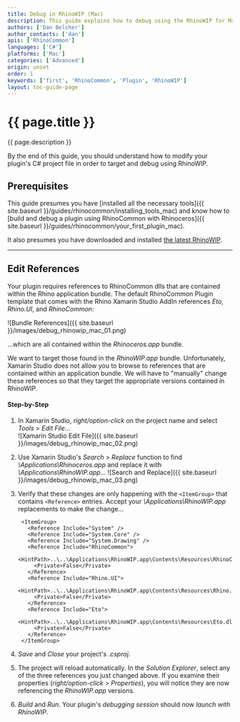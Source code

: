 ```yaml
---
title: Debug in RhinoWIP (Mac)
description: This guide explains how to debug using the RhinoWIP for Mac.
authors: ['Dan Belcher']
author_contacts: ['dan']
apis: ['RhinoCommon']
languages: ['C#']
platforms: ['Mac']
categories: ['Advanced']
origin: unset
order: 1
keywords: ['first', 'RhinoCommon', 'Plugin', 'RhinoWIP']
layout: toc-guide-page
---
```


# {{ page.title }}

{{ page.description }}

By the end of this guide, you should understand how to modify your plugin's C# project file in order to target and debug using RhinoWIP.

## Prerequisites

This guide presumes you have [installed all the necessary tools]({{ site.baseurl }}/guides/rhinocommon/installing_tools_mac) and know how to [build and debug a plugin using RhinoCommon with Rhinoceros]({{ site.baseurl }}/guides/rhinocommon/your_first_plugin_mac).  

It also presumes you have downloaded and installed [the latest RhinoWIP](http://www.rhino3d.com/go/download/rhino-for-mac/wip/latest).

---

## Edit References

Your plugin requires references to RhinoCommon dlls that are contained within the Rhino application bundle.  The default RhinoCommon Plugin template that comes with the Rhino Xamarin Studio AddIn references *Eto*, *Rhino.UI*, and *RhinoCommon*:

![Bundle References]({{ site.baseurl }}/images/debug_rhinowip_mac_01.png)

...which are all contained within the *Rhinoceros.app* bundle.

We want to target those found in the *RhinoWIP.app* bundle.  Unfortunately, Xamarin Studio does not allow you to browse to references that are contained within an application bundle.  We will have to "manually" change these references so that they target the appropriate versions contained in RhinoWIP.

#### Step-by-Step

1. In Xamarin Studio, *right/option-click* on the project name and select *Tools* > *Edit File*...  
![Xamarin Studio Edit File]({{ site.baseurl }}/images/debug_rhinowip_mac_02.png)
1. Use Xamarin Studio's *Search* > *Replace* function to find *\Applications\Rhinoceros.app* and replace it with *\Applications\RhinoWIP.app*...
![Search and Replace]({{ site.baseurl }}/images/debug_rhinowip_mac_03.png)
1. Verify that these changes are only happening with the `<ItemGroup>` that contains `<Reference>` entries.  Accept your *\Applications\RhinoWIP.app* replacements to make the change...

        <ItemGroup>
          <Reference Include="System" />
          <Reference Include="System.Core" />
          <Reference Include="System.Drawing" />
          <Reference Include="RhinoCommon">
            <HintPath>..\..\Applications\RhinoWIP.app\Contents\Resources\RhinoCommon.dll</HintPath>
            <Private>False</Private>
          </Reference>
          <Reference Include="Rhino.UI">
            <HintPath>..\..\Applications\RhinoWIP.app\Contents\Resources\Rhino.UI.dll</HintPath>
            <Private>False</Private>
          </Reference>
          <Reference Include="Eto">
            <HintPath>..\..\Applications\RhinoWIP.app\Contents\Resources\Eto.dll</HintPath>
            <Private>False</Private>
          </Reference>
        </ItemGroup>
1. *Save* and *Close* your project's *.csproj*.
1. The project will reload automatically.  In the *Solution Explorer*, select any of the three references you just changed above.  If you examine their properties (*right/option-click* > *Properties*), you will notice they are now referencing the *RhinoWIP.app* versions.
1. *Build* and *Run*.  Your plugin's *debugging session* should now *launch with RhinoWIP*.
